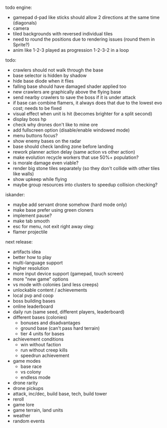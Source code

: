todo engine:
- gamepad d-pad like sticks should allow 2 directions at the same time (diagonals)
- camera
- tiled backgrounds with reversed individual tiles
- need to round the positions due to rendering issues (round them in Sprite?)
- anim like 1-2-3 played as progression 1-2-3-2 in a loop

todo:
- crawlers should not walk through the base
- base selector is hidden by shadow
- hide base diode when it flies
- falling base should have damaged shader applied too
- new crawlers are graphically above the flying base
- send nearby crawlers to save the boss if it is under attack
- if base can combine flamers, it always does that due to the lowest evo cost; needs to be fixed
- visual effect when unit is hit (becomes brighter for a split second)
- display boss hp
- check why drones don't like to mine ore
- add fullscreen option (disable/enable windowed mode)
- menu buttons focus?
- show enemy bases on the radar
- base should check landing zone before landing
- rework planner action delay (same action vs other action)
- make evolution recycle workers that use 50%+ population?
- is morale damage even viable?
- render big stone tiles separately (so they don't collide with other tiles like walls)
- show upkeep while flying
- maybe group resources into clusters to speedup collision checking?

iskander:
- maybe add servant drone somehow (hard mode only)
- make base prefer using green cloners
- implement pause?
- make tab smooth
- esc for menu, not exit right away
oleg:
- flamer projectile

next release:
- artifacts idea
- better how to play
- multi-language support
- higher resolution
- more input device support (gamepad, touch screen)
- more "new game" options
- vs mode with colonies (and less creeps)
- unlockable content / achievements
- local pvp and coop
- boss building bases
- online leaderboard
- daily run (same seed, different players, leaderboard)
- different bases (colonies)
  - bonuses and disadvantages
  - ground base (can't pass hard terrain)
  - tier 4 units for bases
- achievement conditions
  - win without faction
  - run without creep kills
  - speedrun achievement
- game modes
  - base race
  - vs colony
  - endless mode
- drone rarity
- drone pickups
- attack, inc/dec, build base, tech, build tower
- reroll
- game lore
- game terrain, land units
- weather
- random events
